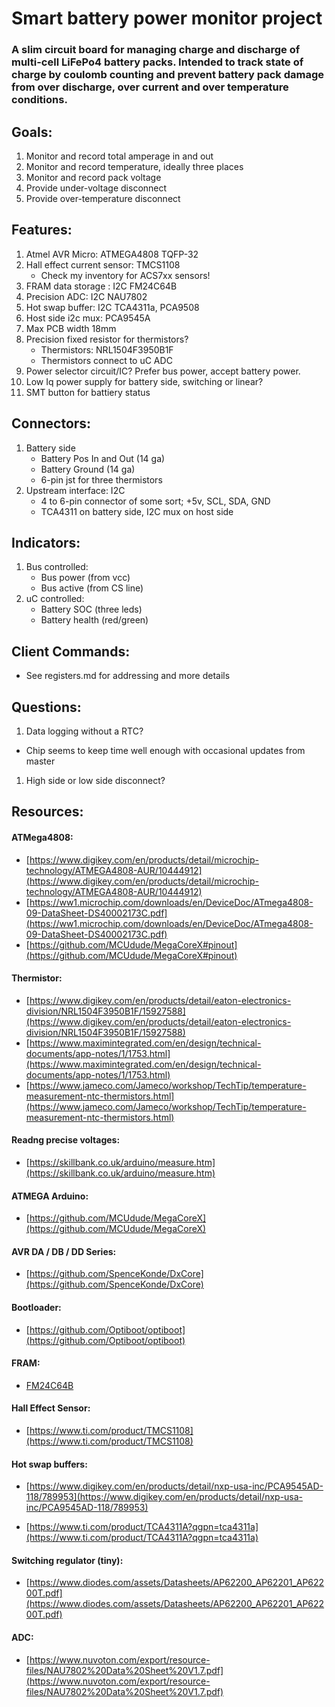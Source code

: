 # Smart battery power monitor project

### A slim circuit board for managing charge and discharge of multi-cell LiFePo4 battery packs. Intended to track state of charge by coulomb counting and prevent battery pack damage from over discharge, over current and over temperature conditions.

## Goals:

1. Monitor and record total amperage in and out
2. Monitor and record temperature, ideally three places
3. Monitor and record pack voltage
4. Provide under-voltage disconnect
5. Provide over-temperature disconnect

## Features:
1. Atmel AVR Micro: ATMEGA4808 TQFP-32
1. Hall effect current sensor: TMCS1108
   * Check my inventory for ACS7xx sensors!
3. FRAM data storage : I2C FM24C64B
4. Precision ADC: I2C NAU7802
5. Hot swap buffer: I2C TCA4311a, PCA9508
1. Host side i2c mux: PCA9545A
6. Max PCB width 18mm
7. Precision fixed resistor for thermistors?
   * Thermistors: NRL1504F3950B1F
   * Thermistors connect to uC ADC
8. Power selector circuit/IC? Prefer bus power, accept battery power.
9. Low Iq power supply for battery side, switching or linear?
10. SMT button for battiery status

## Connectors:

1. Battery side
   * Battery Pos In and Out (14 ga)
   * Battery Ground (14 ga)
   * 6-pin jst for three thermistors
1. Upstream interface: I2C
   * 4 to 6-pin connector of some sort; +5v, SCL, SDA, GND
   * TCA4311 on battery side, I2C mux on host side

## Indicators:

1. Bus controlled:
   * Bus power (from vcc)
   * Bus active (from CS line)
2. uC controlled:
   * Battery SOC (three leds)
   * Battery health (red/green)

## Client Commands:

* See registers.md for addressing and more details

## Questions:

1. Data logging without a RTC?
  * Chip seems to keep time well enough with occasional updates from master
1. High side or low side disconnect?


## Resources:

#### ATMega4808:

* [https://www.digikey.com/en/products/detail/microchip-technology/ATMEGA4808-AUR/10444912](https://www.digikey.com/en/products/detail/microchip-technology/ATMEGA4808-AUR/10444912)
* [https://ww1.microchip.com/downloads/en/DeviceDoc/ATmega4808-09-DataSheet-DS40002173C.pdf](https://ww1.microchip.com/downloads/en/DeviceDoc/ATmega4808-09-DataSheet-DS40002173C.pdf)
* [https://github.com/MCUdude/MegaCoreX#pinout](https://github.com/MCUdude/MegaCoreX#pinout)

#### Thermistor:

* [https://www.digikey.com/en/products/detail/eaton-electronics-division/NRL1504F3950B1F/15927588](https://www.digikey.com/en/products/detail/eaton-electronics-division/NRL1504F3950B1F/15927588)
* [https://www.maximintegrated.com/en/design/technical-documents/app-notes/1/1753.html](https://www.maximintegrated.com/en/design/technical-documents/app-notes/1/1753.html)
* [https://www.jameco.com/Jameco/workshop/TechTip/temperature-measurement-ntc-thermistors.html](https://www.jameco.com/Jameco/workshop/TechTip/temperature-measurement-ntc-thermistors.html)

#### Readng precise voltages:

* [https://skillbank.co.uk/arduino/measure.htm](https://skillbank.co.uk/arduino/measure.htm)

#### ATMEGA Arduino:

* [https://github.com/MCUdude/MegaCoreX](https://github.com/MCUdude/MegaCoreX)

#### AVR DA / DB / DD Series:

* [https://github.com/SpenceKonde/DxCore](https://github.com/SpenceKonde/DxCore)
#### Bootloader:

* [https://github.com/Optiboot/optiboot](https://github.com/Optiboot/optiboot)

#### FRAM:

* [FM24C64B](https://www.digikey.com/en/products/detail/cypress-semiconductor-corp/FM24C64B-GTR/3788931)

#### Hall Effect Sensor:

* [https://www.ti.com/product/TMCS1108](https://www.ti.com/product/TMCS1108)

#### Hot swap buffers:

* [https://www.digikey.com/en/products/detail/nxp-usa-inc/PCA9545AD-118/789953](https://www.digikey.com/en/products/detail/nxp-usa-inc/PCA9545AD-118/789953)

* [https://www.ti.com/product/TCA4311A?qgpn=tca4311a](https://www.ti.com/product/TCA4311A?qgpn=tca4311a)
#### Switching regulator (tiny):

* [https://www.diodes.com/assets/Datasheets/AP62200_AP62201_AP62200T.pdf](https://www.diodes.com/assets/Datasheets/AP62200_AP62201_AP62200T.pdf)

#### ADC:

* [https://www.nuvoton.com/export/resource-files/NAU7802%20Data%20Sheet%20V1.7.pdf](https://www.nuvoton.com/export/resource-files/NAU7802%20Data%20Sheet%20V1.7.pdf)
